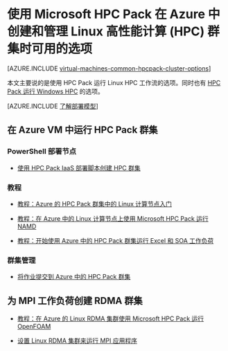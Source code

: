 <properties
 pageTitle="云中的 Linux HPC Pack 群集选项 | Azure"
 description="了解使用 Microsoft HPC Pack 在 Azure 云中创建和管理 Linux 高性能计算 (HPC) 群集时可用的选项。"
 services="virtual-machines,cloud-services"
 documentationCenter=""
 authors="dlepow"
 manager="timlt"
 editor=""
 tags="azure-resource-manager,azure-service-management,hpc-pack"/>
<tags
	ms.service="virtual-machines-linux"
 	ms.date="02/04/2016"
	wacn.date="03/28/2016"/>

# 使用 Microsoft HPC Pack 在 Azure 中创建和管理 Linux 高性能计算 (HPC) 群集时可用的选项

[AZURE.INCLUDE [virtual-machines-common-hpcpack-cluster-options](../includes/virtual-machines-common-hpcpack-cluster-options.md)]

本文主要说的是使用 HPC Pack 运行 Linux HPC 工作流的选项。同时也有 [HPC Pack 运行 Windows HPC](/documentation/articles/virtual-machines-windows-hpcpack-cluster-options) 的选项。

[AZURE.INCLUDE [了解部署模型](../includes/learn-about-deployment-models-both-include.md)]

## 在 Azure VM 中运行 HPC Pack 群集

### PowerShell 部署节点

* [使用 HPC Pack IaaS 部署脚本创建 HPC 群集](/documentation/articles/virtual-machines-linux-classic-hpcpack-cluster-powershell-script)

### 教程

* [教程：Azure 的 HPC Pack 群集中的 Linux 计算节点入门](/documentation/articles/virtual-machines-linux-classic-hpcpack-cluster)

* [教程：在 Azure 中的 Linux 计算节点上使用 Microsoft HPC Pack 运行 NAMD](/documentation/articles/virtual-machines-linux-classic-hpcpack-cluster-namd)

* [教程：开始使用 Azure 中的 HPC Pack 群集运行 Excel 和 SOA 工作负荷](/documentation/articles/virtual-machines-linux-classic-hpcpack-cluster-openfoam)


### 群集管理

* [将作业提交到 Azure 中的 HPC Pack 群集](/documentation/articles/virtual-machines-windows-hpcpack-cluster-submit-jobs)


## 为 MPI 工作负荷创建 RDMA 群集

* [教程：在 Azure 的 Linux RDMA 集群使用 Microsoft HPC Pack 运行 OpenFOAM](/documentation/articles/virtual-machines-linux-classic-hpcpack-cluster-openfoam)

* [设置 Linux RDMA 集群来运行 MPI 应用程序](/documentation/articles/virtual-machines-linux-classic-rdma-cluster)

<!---HONumber=Mooncake_1207_2015-->